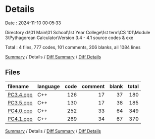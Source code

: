 # Details

Date : 2024-11-10 00:05:33

Directory d:\\01 Main\\01 School\\1st Year College\\1st term\\CS 101\\Module 3\\Pythagorean Calculator\\Version 3.4 - 4.1 source codes & exe

Total : 4 files,  777 codes, 101 comments, 206 blanks, all 1084 lines

[Summary](results.md) / Details / [Diff Summary](diff.md) / [Diff Details](diff-details.md)

## Files
| filename | language | code | comment | blank | total |
| :--- | :--- | ---: | ---: | ---: | ---: |
| [PC3.4.cpp](/PC3.4.cpp) | C++ | 126 | 17 | 37 | 180 |
| [PC3.5.cpp](/PC3.5.cpp) | C++ | 130 | 17 | 38 | 185 |
| [PC4.0.cpp](/PC4.0.cpp) | C++ | 252 | 33 | 64 | 349 |
| [PC4.1.cpp](/PC4.1.cpp) | C++ | 269 | 34 | 67 | 370 |

[Summary](results.md) / Details / [Diff Summary](diff.md) / [Diff Details](diff-details.md)